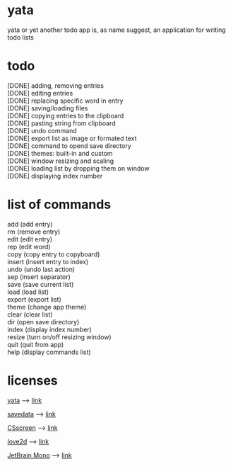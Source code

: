 # yata
yata or yet another todo app is, as name suggest, an application for writing todo lists  

# todo
[DONE] adding, removing entries  
[DONE] editing entries  
[DONE] replacing specific word in entry  
[DONE] saving/loading files  
[DONE] copying entries to the clipboard  
[DONE] pasting string from clipboard  
[DONE] undo command  
[DONE] export list as image or formated text  
[DONE] command to opend save directory  
[DONE] themes: built-in and custom  
[DONE] window resizing and scaling  
[DONE] loading list by dropping them on window  
[DONE] displaying index number  

# list of commands
add              (add entry)  
rm               (remove entry)  
edit             (edit entry)  
rep              (edit word)  
copy             (copy entry to copyboard)  
insert           (insert entry to index)  
undo             (undo last action)  
sep              (insert separator)  
save             (save current list)  
load             (load list)  
export           (export list)  
theme            (change app theme)  
clear            (clear list)  
dir              (open save directory)  
index            (display index number)  
resize           (turn on/off resizing window)  
quit             (quit from app)  
help             (display commands list)  

# licenses
[yata](https://github.com/WIITD/jata) --> [link](https://github.com/WIITD/yata/blob/main/LICENSE)  

[savedata](https://github.com/BroccoliRaab/SaveData) --> [link](https://github.com/BroccoliRaab/SaveData/blob/master/LICENSE)  

[CSscreen](https://github.com/CodeNMore/CScreen) --> [link](https://github.com/CodeNMore/CScreen/blob/master/LICENSE)  

[love2d](https://github.com/love2d/love) --> [link](https://github.com/love2d/love/blob/master/license.txt)  

[JetBrain Mono](https://github.com/JetBrains/JetBrainsMono) --> [link](https://github.com/JetBrains/JetBrainsMono/blob/master/OFL.txt)  
